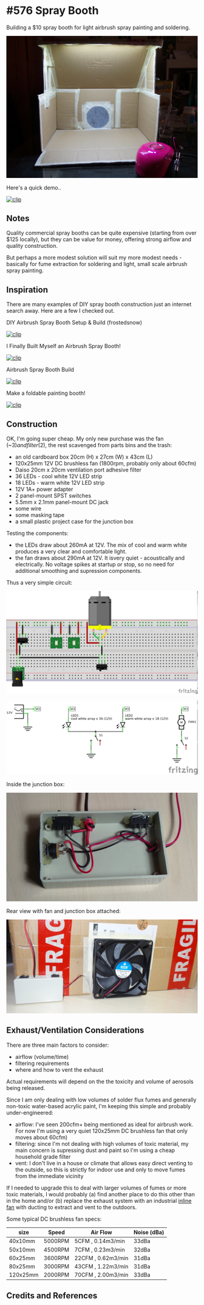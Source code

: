 # #576 Spray Booth

Building a $10 spray booth for light airbrush spray painting and soldering.

![Build](./assets/SprayBooth_build.jpg?raw=true)

Here's a quick demo..

[![clip](https://img.youtube.com/vi/KVj_xVcu82s/0.jpg)](https://www.youtube.com/watch?v=KVj_xVcu82s)

## Notes

Quality commercial spray booths can be quite expensive (starting from over $125 locally),
but they can be value for money, offering strong airflow and quality construction.

But perhaps a more modest solution will suit my more modest needs - basically for fume extraction for soldering
and light, small scale airbrush spray painting.

## Inspiration

There are many examples of DIY spray booth construction just an internet search away.
Here are a few I checked out.

DIY Airbrush Spray Booth Setup & Build (frostedsnow)

[![clip](https://img.youtube.com/vi/yqqo4WGslcM/0.jpg)](https://www.youtube.com/watch?v=yqqo4WGslcM)

I Finally Built Myself an Airbrush Spray Booth!

[![clip](https://img.youtube.com/vi/Tys4N1h5BmE/0.jpg)](https://www.youtube.com/watch?v=Tys4N1h5BmE)

Airbrush Spray Booth Build

[![clip](https://img.youtube.com/vi/8icaEXJeAQw/0.jpg)](https://www.youtube.com/watch?v=8icaEXJeAQw)

Make a foldable painting booth!

[![clip](https://img.youtube.com/vi/3J6s1o6RNNk/0.jpg)](https://www.youtube.com/watch?v=3J6s1o6RNNk)

## Construction

OK, I'm going super cheap. My only new purchase was the fan (~$3) and filter ($2), the rest scavenged from parts bins and the trash:

* an old cardboard box 20cm (H) x 27cm (W) x 43cm (L)
* 120x25mm 12V DC brushless fan (1800rpm, probably only about 60cfm)
* Daiso 20cm x 20cm ventilation port adhesive filter
* 36 LEDs - cool white 12V LED strip
* 18 LEDs - warm white 12V LED strip
* 12V 1A+ power adapter
* 2 panel-mount SPST switches
* 5.5mm x 2.1mm panel-mount DC jack
* some wire
* some masking tape
* a small plastic project case for the junction box

Testing the components:

* the LEDs draw about 260mA at 12V. The mix of cool and warm white produces a very clear and comfortable light.
* the fan draws about 290mA at 12V. It isvery quiet - acoustically and electrically. No voltage spikes at startup or stop, so no need for additional smoothing and supression components.

Thus a very simple circuit:

![Breadboard](./assets/SprayBooth_bb.jpg?raw=true)

![Schematic](./assets/SprayBooth_schematic.jpg?raw=true)

Inside the junction box:

![build_1_control_box](./assets/build_1_control_box.jpg?raw=true)

Rear view with fan and junction box attached:

![build_2_rear](./assets/build_2_rear.jpg?raw=true)

## Exhaust/Ventilation Considerations

There are three main factors to consider:

* airflow (volume/time)
* filtering requirements
* where and how to vent the exhaust

Actual requirements will depend on the the toxicity and volume of aerosols being released.

Since I am only dealing with low volumes of solder flux fumes and generally non-toxic water-based acrylic paint, I'm keeping this simple and probably under-engineered:

* airflow: I've seen 200cfm+ being mentioned as ideal for airbrush work. For now I'm using a very quiet 120x25mm DC brushless fan that only moves about 60cfm)
* filtering: since I'm not dealing with high volumes of toxic material, my main concern is supressing dust and paint so I'm using a cheap household grade filter
* vent: I don't live in a house or climate that allows easy direct venting to the outside, so this is strictly for indoor use and only to move fumes from the immediate vicinity

If I needed to upgrade this to deal with larger volumes of fumes or more toxic materials, I would probably (a) find another place to do this other than in the home and/or (b) replace the exhaust system with an industrial [inline fan](https://shopee.sg/4-Inch-Silent-Extractor-Duct-Hydroponic-Inline-Exhaust-Industrial-Vent-loganberries-i.152911194.6368162245) with ducting to extract and vent to the outdoors.

Some typical DC brushless fan specs:

| size     | Speed   | Air Flow           | Noise (dBa) |
|----------|---------|--------------------|-------------|
| 40x10mm  | 5000RPM | 5CFM , 0.14m3/min  | 33dBa |
| 50x10mm  | 4500RPM | 7CFM , 0.23m3/min  | 32dBa |
| 60x25mm  | 3600RPM | 22CFM , 0.62m3/min | 31dBa |
| 80x25mm  | 3000RPM | 43CFM , 1.22m3/min | 31dBa |
| 120x25mm | 2000RPM | 70CFM , 2.00m3/min | 33dBa |


## Credits and References
